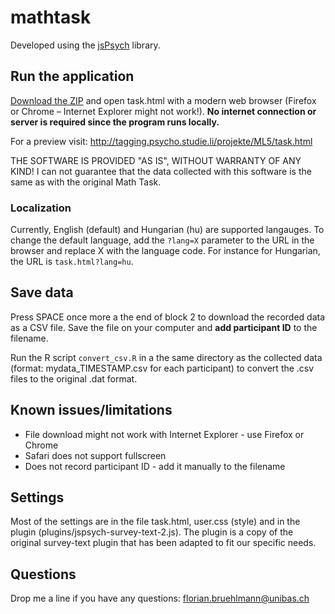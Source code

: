 # mathtask

Developed using the [jsPsych](www.jsypsych.org) library.


## Run the application
[Download the ZIP](https://github.com/psyflo/mathtask/archive/master.zip) and open task.html with a modern web browser (Firefox or Chrome  – Internet Explorer might not work!). 
**No internet connection or server is required since the program runs locally.** 

For a preview visit: http://tagging.psycho.studie.li/projekte/ML5/task.html

THE SOFTWARE IS PROVIDED "AS IS", WITHOUT WARRANTY OF ANY KIND!
I can not guarantee that the data collected with this software is the same as with the original Math Task.

### Localization
Currently, English (default) and Hungarian (hu) are supported langauges. To change the default language, add the `?lang=X` parameter to the URL in the browser and replace X with the language code. For instance for Hungarian, the URL is `task.html?lang=hu`. 

## Save data
Press SPACE once more a the end of block 2 to download the recorded data as a CSV file. Save the file on your computer and **add participant ID** to the filename. 

Run the R script `convert_csv.R` in a the same directory as the collected data (format: mydata_TIMESTAMP.csv for each participant) to convert the .csv files to the original .dat format. 

## Known issues/limitations
* File download might not work with Internet Explorer - use Firefox or Chrome
* Safari does not support fullscreen
* Does not record participant ID - add it manually to the filename

## Settings
Most of the settings are in the file task.html, user.css (style) and in the plugin (plugins/jspsych-survey-text-2.js). The plugin is a copy of the original survey-text plugin that has been adapted to fit our specific needs. 

## Questions
Drop me a line if you have any questions: florian.bruehlmann@unibas.ch
